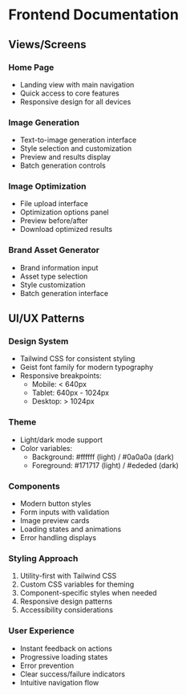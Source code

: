 # Frontend Documentation

## Views/Screens

### Home Page
- Landing view with main navigation
- Quick access to core features
- Responsive design for all devices

### Image Generation
- Text-to-image generation interface
- Style selection and customization
- Preview and results display
- Batch generation controls

### Image Optimization
- File upload interface
- Optimization options panel
- Preview before/after
- Download optimized results

### Brand Asset Generator
- Brand information input
- Asset type selection
- Style customization
- Batch generation interface

## UI/UX Patterns

### Design System
- Tailwind CSS for consistent styling
- Geist font family for modern typography
- Responsive breakpoints:
  - Mobile: < 640px
  - Tablet: 640px - 1024px
  - Desktop: > 1024px

### Theme
- Light/dark mode support
- Color variables:
  - Background: #ffffff (light) / #0a0a0a (dark)
  - Foreground: #171717 (light) / #ededed (dark)

### Components
- Modern button styles
- Form inputs with validation
- Image preview cards
- Loading states and animations
- Error handling displays

### Styling Approach
1. Utility-first with Tailwind CSS
2. Custom CSS variables for theming
3. Component-specific styles when needed
4. Responsive design patterns
5. Accessibility considerations

### User Experience
- Instant feedback on actions
- Progressive loading states
- Error prevention
- Clear success/failure indicators
- Intuitive navigation flow
